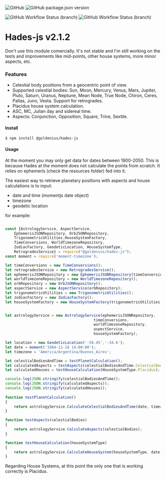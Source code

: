 ![GitHub](https://img.shields.io/github/license/magicalmysticalcat/hades-js?style=flat-square)
![GitHub package.json version](https://img.shields.io/github/package-json/v/magicalmysticalcat/hades-js)

![GitHub Workflow Status (branch)](https://img.shields.io/github/workflow/status/magicalmysticalcat/hades-js/implementation%20tests%20(master)/master?label=implementation%20tests%20%28master%29&style=flat-square)
![GitHub Workflow Status (branch)](https://img.shields.io/github/workflow/status/magicalmysticalcat/hades-js/unit%20tests%20(master)/master?label=unit%20tests%20%28master%29&style=flat-square)

# Hades-js v2.1.2

Don't use this module comercially. It's not stable and I'm still working on the tests and improvements like mid-points, other house systems, more minor aspects, etc.

### Features

- Celestial body positions from a geocentric point of view.
- Supported celestial bodies: Sun, Moon, Mercury, Venus, Mars, Jupiter, Pluto, Saturn, Uranus, Neptune,
  Mean Node, True Node, Chiron, Ceres, Pallas, Juno, Vesta. Support for retrogrades.
- Placidus house system calculation.
- ASC, MC, Julian day and sidereal time.
- Aspects: Conjunction, Opposition, Square, Trine, Sextile.

#### Install

`$ npm install @goldenius/hades-js`

#### Usage

At the moment you may only get data for dates between 1900-2050. This is because Hades at the moment does not calculate the points from scratch. It relies on ephemeris (check the resources folder) fed into it.

The easiest way to retrieve planetary positions with aspects and house calculations is to input:
- date and time (momentjs date object)
- timezone
- geodetic location

for example:
```javascript

const {AstrologyService, AspectService, 
    EphemerisJSONRepository, OrbJSONRepository, 
    TrigonometricUtilities,HouseSystemFactory,
    TimeConversions, WorldTimezoneRepository, 
    ZodiacFactory, GeodeticLocation, HouseSystemType,
    RetrogradesService} = require("@goldenius/hades-js");
const moment = require('moment-timezone');

let timeConversions = new TimeConversions();
let retrogradesService = new RetrogradesService();
let ephemerisJSONRepository = new EphemerisJSONRepository(timeConversions,retrogradesService);
let worldTimezoneRepository = new WorldTimezoneRepository();
let orbRepository = new OrbJSONRepository();
let aspectService = new AspectService(orbRepository);
let trigonometricUtilities = new TrigonometricUtilities();
let zodiacFactory = new ZodiacFactory();
let houseSystemFactory = new HouseSystemFactory(trigonometricUtilities,zodiacFactory);


let astrologyService = new AstrologyService(ephemerisJSONRepository, 
                                        timeConversions, 
                                        worldTimezoneRepository,
                                        aspectService,
                                        houseSystemFactory);

let location = new GeodeticLocation('-58.45','-34.6');
let date = moment('1984-11-18 14:00:00');
let timezone = 'America/Argentina/Buenos_Aires';

let celestialBodiesAndTime = testPlanetCalculation();
let calculatedAspects = testAspects(celestialBodiesAndTime.CelestialBodies);
let calculatedHouses = testHouseCalculation(HouseSystemType.Placidus);

console.log(JSON.stringify(celestialBodiesAndTime));
console.log(JSON.stringify(calculatedAspects));
console.log(JSON.stringify(calculatedHouses));
                                        
function testPlanetCalculation()
{
    return astrologyService.CalculateCelestialBodiesAndTime(date, timezone, location);
}

function testAspects(celestialBodies)
{
    return astrologyService.CalculateAspects(celestialBodies);
}

function testHouseCalculation(houseSystemType)
{
    return astrologyService.CalculateHouseSystem(houseSystemType, date, timezone, location);
}
```
Regarding House Systems, at this point the only one that is working correctly is Placidus.
